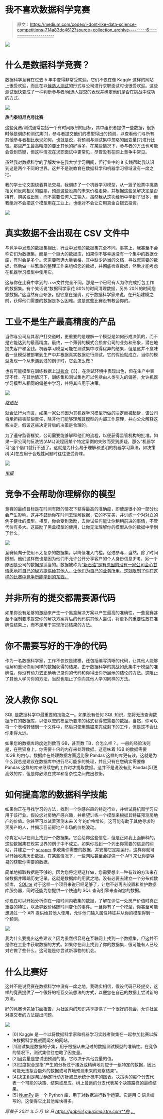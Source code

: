 # 我不喜欢数据科学竞赛

> 原文：<https://medium.com/codex/i-dont-like-data-science-competitions-714a83dc4612?source=collection_archive---------6----------------------->

![](img/44961edf4466e64926383d3807c0b281.png)

# 什么是数据科学竞赛？

数据科学竞赛在过去 5 年中变得非常受欢迎。它们不仅在像 Kaggle 这样的网站上很受欢迎，而且在以[候选人测试](https://exercism.io/)的形式与公司进行求职面试时也很受欢迎。这些测试很快变成了一种判断参与者/候选人提交的表现并确定他们是否在挑战中成功的方式。

![](img/91798a94cf648bbdcf45741404617e9b.png)

**热门泰坦尼克号比赛**

这些竞赛/测试通常包括一个有时间限制的目标，其中组织者提供一些数据，很多时候是训练和测试集[1]，参与者提交他们的模型得出的预测，以查看他们与所有其他参与者相比表现如何。也就是说，将预测与测试集中忽略的因变量[2]进行比较。那些产生最高精度的要比其他的好得多。在某些情况下，参与者的方法也可能会受到质疑，但这种情况在求职面试中更常见，尽管没有在网上竞争中常见。

虽然我对数据科学的了解发生在我大学学习期间，但行业中的 it 实践帮助我认识到这是两个不同的世界。这并不是说教育在数据科学和机器学习领域没有一席之地。

我的学士论文围绕着算法交易。我训练了一个机器学习模型，从一篮子股票中挑选相关和反向相关的股票，预测这些股票的未来价格走势，并根据这些见解决定是否持有、购买或出售，而不需要任何人工输入。虽然我从这次经历中学到了很多，但我绝对不会把这个模型用在工业上，也绝对不会让它用真金白银去投资。

![](img/d881f42f55fb99db3d236d3d2cade9e6.png)

# 真实数据不会出现在 CSV 文件中

与竞争中发现的数据集相比，行业中发现的数据集完全不同。事实上，我甚至不会称它们为数据集，而是一个巨大的数据库，如果你不够幸运没有一个集中的数据仓库，有时会是多个。您需要筛选大量表格，其中缺少适当的文档，寻找您需要的数据，然后做一些繁重的整理工作来组织您的数据，并彻底检查数据，然后才能考虑在机器学习模型中使用它。

这与你在比赛中拿到的`.csv`文件完全不同，那是一个已经有人为你完成打包工作的数据集。有个笑话说“数据科学家花 80%的时间清理数据，另外 20%的时间抱怨数据。”这当然有点夸张，但它意在强调，对于数据科学家来说，在开始建模之前，获得他们需要的数据是多么困难。这是这些比赛没有教会你的。

# 工业不是生产最高精度的产品

当你与公司及其客户打交道时，更重要的是理解一个模型是如何形成决策的，而不是它能达到的最高精度。最终，一个薄弱的模式会损害公司的业务和形象，潜在地损失客户和金钱。机器学习模型可能在测试集中取得优异的结果，但是这并不意味着一旦模型被部署到生产中并根据真实数据进行测试，它的假设就成立。当你的模型发现一个从未遇到过的例子时，它会怎么做？

也有可能模型在训练数据上[过拟合](https://en.oxforddictionaries.com/definition/overfitting)【3】，在测试环境中表现出色，但在生产中表现不佳。在其他情况下，训练集和测试集也可以包括由人类引入的偏差，允许机器学习模型从相同的偏差中学习，并将其应用于决策。

![](img/506d7b5cf837c335d49a3171b70668a5.png)

[*路透社*](https://www.reuters.com/article/us-amazon-com-jobs-automation-insight-idUSKCN1MK08G)

就合法行为而言，如果一家公司因为其机器学习模型所做的决定而被起诉，该公司将承担损害赔偿责任，除非他们能够理解其模型的内部工作原理，并向公众解释这些决定，假设这些决定背后的决策是合理的。

为了遵守监管框架，公司需要能够解释他们的流程，以便获得监管机构的批准。如果一家公司的反洗钱(AML)流程因某个特定案例的失败而受到质疑，那么“机器学习”这个借口就行不通了。这就是为什么易于理解和透明的机器学习算法，如决策树[4]在应用于合规性问题时往往更受青睐。

![](img/0a8f4a19dd93c5e9c5e2c5582cb90c08.png)

[*电报*](https://www.telegraph.co.uk/technology/2019/02/28/revolut-failed-block-suspicious-transactions/)

# 竞争不会帮助你理解你的模型

竞赛的最终目标是在时间有限的情况下获得最高的准确度，即使是很小的一部分也会产生影响。这并不鼓励你花时间去理解数据，它的不完美，并训练一个对对立的例子健壮的模型。相反，你会受到激励，去尝试任何能让你稍稍前进的事情，不管代价有多大。这鼓励了黑盒模型的使用，让你无法理解你的模型从你的数据中学到了什么。

![](img/0a352ab5006a708372df424e6498fdbf.png)

竞赛倾向于使用不太复杂的数据集，以降低准入门槛，促进参与，当然，除了时间限制。他们这样做也是因为他们不允许公开分享客户的个人身份信息(PII)。另一个原因是公司的数据是适当的。数据被称为[“新石油”是有原因的没有一家公司会心甘情愿地将自己的秘方提供给其他人，让他们为自己的业务所用。这就限制了你在这样的比赛中竞争所能学到的东西。](https://www.forbes.com/sites/forbestechcouncil/2019/11/15/data-is-the-new-oil-and-thats-a-good-thing/)

# 并非所有的提交都需要源代码

如果你没有足够的激励来产生一个黑盒解决方案以产生最高的准确性，一些竞赛甚至不强制要求提交你的解决方案背后的代码供其他人尝试，将更多的重要性放在准确性结果上，而不是用于实现所述结果的方法。

# 你不需要写好的干净的代码

作为一名数据科学家，工作不仅仅是建模，还包括编写清晰的代码，让其他人能够理解和重现你用同样的数据获得的结果。由于数据科学的挑战如此集中于模型的准确性，你没有动力去正确地记录你的代码和你得出你所展示的结论的方法。这阻止了其他人学习你的方法，当然也阻止了你向其他人学习同样的方法。

# 没人教你 SQL

SQL 是数据科学中最重要的技能之一。如果没有任何 SQL 知识，您将无法查询数据所在的数据库，以便以您的模型所要求的格式获得您需要的数据。当然，你可以将一个表格转储到一个文件中，然后只使用[熊猫](https://pandas.pydata.org/)来完成剩下的工作，但是这不会让你走得太远。

如果您的数据库跨度达到数百 GB，甚至数 TB，会怎么样？。一般的经验法则是，在熊猫身上，你需要十倍的内存来处理数据。这意味着 1GB 的数据需要 10GB 的内存。数据库在处理数据方面远比像 Pandas 这样的库更有效，这就是为什么我总是建议在数据库中进行尽可能多的处理，并且只有在您确实需要像 Pandas 这样的库来继续您的工作时才提取数据。这并不是说没有比 Pandas[5]更高效的库，但是你必须在效率和复杂性之间做出权衡。

# 如何提高您的数据科学技能

如果你正在寻找学习的方法，找到一个你感兴趣的特定行业，并尝试将机器学习应用于该行业。假设您对房地产感兴趣，并希望训练一个模型来根据其特征预测房地产的价值。你甚至可以试着预测未来 X 年的价格增长。这可能有助于其他寻求购买房产的人，并揭示目前房地产市场的价格波动。

你肯定可以在网上找到一个数据集，它会给你这些信息，但是正如我上面解释的，这些数据集在现实世界的例子中不成立。如果你找到一个列出你需要的信息的网站，并建立一个 [scraper](https://scrapy.org/) 来收集你需要的数据，并安排它定期运行，这样你就可以开始收集历史数据。在某些情况下，一些网站甚至会提供一个 API 来让你更容易的获取你需要的数据。

简单地抓取数据是不够的，因为您将定期这样做，您需要想出一种有效的方法来存储数据并跟踪历史记录。这就是数据库的用武之地。没有必要去建立一个分布式数据库， [SQLite](https://www.sqlite.org/index.html) 对于这样一个项目来说已经足够了，让您不必再去设置和维护数据库服务器，同时还能为您提供一个快速的 SQL 查询引擎来查询您的数据。

你现在可以开始分析你在一段时间内收集的数据，了解在评估一处房产价值时真正重要的特征，以及导致价格随时间变化的事件。一旦你有了一个模型，你甚至可能想通过一个 API 提供给其他人使用，允许他们输入属性特征并从你的模型得到一个预测。

![](img/37b32fcc0f29cce1be8c6b23e5c276db.png)

我为什么要提出这些建议？因为虽然很容易在互联网上找到一个数据集，但这并不是你在工业中获取数据的方式。如果你在网上找到了你的数据集，很可能有人已经对它做了些什么。这可能是你尝试新事物的机会。

# 什么比赛好

这并不是说竞赛在数据科学中没有一席之地。我确实相信，假设代码已经提交，这样的竞赛提供了一个很好的相互交流想法的方式，以便您在自己的数据上尝试新的方法。

好的竞赛也包括书面报告，为社区内的知识共享提供了一个很好的机会，允许社区对提交者的方法提出问题。

![](img/7a6f3b0f965c901db5faf8980295ff3e.png)

*   [0] Kaggle 是一个以将数据科学家和机器学习实践者聚集在一起参加比赛以解决数据科学挑战而闻名的网站。
*   [1]测试集是数据的子集，用于根据从未见过的数据测试模型的准确性。在竞争的情况下，测试集往往忽略了因变量。
*   [2]因变量是您试图预测的值，它取决于其他变量的值。
*   [3]过度拟合是指“产生的分析过于接近或精确地对应于一组特定的数据，因此可能无法拟合额外的数据或可靠地预测未来的观察结果”。
*   [4]决策树是帮助确定行动方针或显示统计概率的图表。决策树的每个分支代表一个可能的决策、结果或反应。树上最远的分支代表某个决策路径的最终结果。
*   [5] [NumPy](https://numpy.org/) 是一个 Python 库，用于对数据进行数学运算。它是用 C 语言编写的，这使得它比其他库快得多。

*原载于 2021 年 5 月 18 日 https://gabriel.gaucimaistre.com**的* [*。*](https://gabriel.gaucimaistre.com/2021/06/on-failed-machine-learning-experiments/)